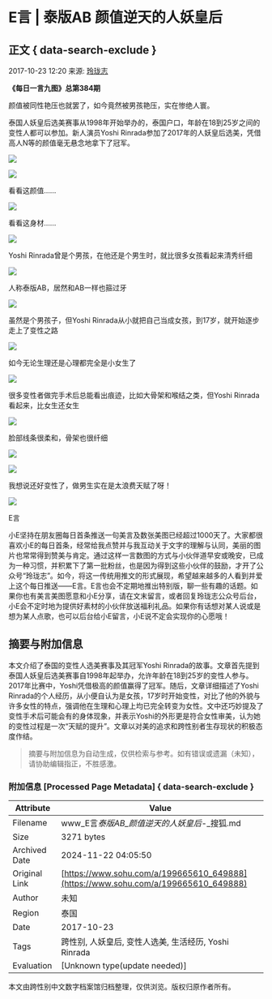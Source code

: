 # E言 |​ 泰版AB 颜值逆天的人妖皇后

## 正文 { data-search-exclude }


2017-10-23 12:20 来源: [玲珑志](https://www.sohu.com/?spm=smpc.content-abroad.content.1.1732248309686r445flk)

**《每日一言九图》总第384期**

颜值被同性艳压也就罢了，如今竟然被男孩艳压，实在惨绝人寰。

泰国人妖皇后选美赛事从1998年开始举办的，泰国户口，年龄在18到25岁之间的变性人都可以参加。新人演员Yoshi Rinrada参加了2017年的人妖皇后选美，凭借高人N等的颜值毫无悬念地拿下了冠军。

![](http://5b0988e595225.cdn.sohucs.com/images/20171023/4bedea3ad72a4c15a74561d0871c76d4.jpeg)

![](http://5b0988e595225.cdn.sohucs.com/images/20171023/469db181d09b4de6aa22473841e567ea.jpeg)

看看这颜值……

![](http://5b0988e595225.cdn.sohucs.com/images/20171023/b7153328dbaa4212acb119b9d1a35a82.jpeg)

看看这身材……

![](http://5b0988e595225.cdn.sohucs.com/images/20171023/3fc186afc3904a35906d3ad992af3e6b.jpeg)

Yoshi Rinrada曾是个男孩，在他还是个男生时，就比很多女孩看起来清秀纤细

![](http://5b0988e595225.cdn.sohucs.com/images/20171023/ce2309247e464336a98270790e6e0f9a.jpeg)

人称泰版AB，居然和AB一样也箍过牙

![](http://5b0988e595225.cdn.sohucs.com/images/20171023/b80e37d9563c437f84150e3ce7b30213.jpeg)

虽然是个男孩子，但Yoshi Rinrada从小就把自己当成女孩，到17岁，就开始逐步走上了变性之路

![](http://5b0988e595225.cdn.sohucs.com/images/20171023/aa0631da8fd9407ea3844f2af8ef8ca0.jpeg)

如今无论生理还是心理都完全是小女生了

![](http://5b0988e595225.cdn.sohucs.com/images/20171023/748ddf57204a4e3686d9589f6980d545.jpeg)

很多变性者做完手术后总能看出痕迹，比如大骨架和喉结之类，但Yoshi Rinrada看起来，比女生还女生

![](http://5b0988e595225.cdn.sohucs.com/images/20171023/082975d921bf494a9a3e294f3b3c7761.jpeg)

脸部线条很柔和，骨架也很纤细

![](http://5b0988e595225.cdn.sohucs.com/images/20171023/71122b827f6d4a2ab40727fea986f4bd.jpeg)

![](http://5b0988e595225.cdn.sohucs.com/images/20171023/a7effed286534acdaa8a81f5ce893ff3.jpeg)

我想说还好变性了，做男生实在是太浪费天赋了呀！

![](http://5b0988e595225.cdn.sohucs.com/images/20171023/4def1b66f251417fb30b6966203f3b3a.jpeg)

E言

小E坚持在朋友圈每日首条推送一句美言及数张美图已经超过1000天了。大家都很喜欢小E的每日首条，经常给我点赞并与我互动关于文字的理解与认同，美丽的图片也常常得到赞美与肯定。通过这样一言数图的方式与小伙伴道早安或晚安，已成为一种习惯，并积累下了第一批粉丝，也是因为得到这些小伙伴的鼓励，才开了公众号“玲珑志”。如今，将这一传统用推文的形式展现，希望越来越多的人看到并爱上这个每日推送——E言。E言也会不定期地推出特别版，聊一些有趣的话题。如果你也有美言美图愿意和小E分享，请在文末留言，或者回复玲珑志公众号后台，小E会不定时地为提供好素材的小伙伴放送福利礼品。如果你有话想对某人说或是想为某人点歌，也可以后台给小E留言，小E说不定会实现你的心愿哦！

## 摘要与附加信息

<!-- tcd_abstract -->
本文介绍了泰国的变性人选美赛事及其冠军Yoshi Rinrada的故事。文章首先提到泰国人妖皇后选美赛事自1998年起举办，允许年龄在18到25岁的变性人参与。2017年比赛中，Yoshi凭借极高的颜值赢得了冠军。随后，文章详细描述了Yoshi Rinrada的个人经历，从小便自认为是女孩，17岁时开始变性，对比了他的外貌与许多女性的特点，强调他在生理和心理上均已完全转变为女性。文中还巧妙提及了变性手术后可能会有的身体现象，并表示Yoshi的外形更是符合女性审美，认为她的变性过程是一次“天赋的提升”。文章以对美的追求和跨性别者生存现状的积极态度作结。
<!-- tcd_abstract_end -->

> 摘要与附加信息为自动生成，仅供检索与参考。如有错误或遗漏（未知），请协助编辑指正，不胜感激。

### 附加信息 [Processed Page Metadata] { data-search-exclude }

| Attribute       | Value                                  |
|-----------------|----------------------------------------|
| Filename        | www_E言​_泰版AB_颜值逆天的人妖皇后_-_搜狐.md                             |
| Size            | 3271 bytes                           |
| Archived Date   | 2024-11-22 04:05:50                             |
| Original Link   | [https://www.sohu.com/a/199665610_649888](https://www.sohu.com/a/199665610_649888)                       |
| Author          | 未知                               |
| Region          | 泰国                               |
| Date            | 2017-10-23                                 |
| Tags            | 跨性别, 人妖皇后, 变性人选美, 生活经历, Yoshi Rinrada                                 |
| Evaluation            | [Unknown type(update needed)]                                 |
<!-- tcd_table_end -->

本文由跨性别中文数字档案馆归档整理，仅供浏览。版权归原作者所有。
